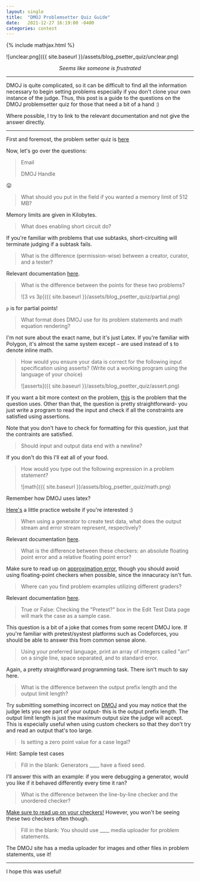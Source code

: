 ```yaml
---
layout: single
title:  "DMOJ Problemsetter Quiz Guide"
date:   2021-12-27 16:19:00 -0400
categories: contest
---
```


{% include mathjax.html %}

![unclear.png]({{ site.baseurl }}/assets/blog_psetter_quiz/unclear.png)

<p style="text-align: center; font-style: italic;">Seems like someone is frustrated</p>

---

DMOJ is quite complicated, so it can be difficult to find all the information necessary to begin setting problems
especially if you don't clone your own instance of the judge. Thus, this post is a guide to the questions on the
DMOJ problemsetter quiz for those that need a bit of a hand :)

Where possible, I try to link to the relevant documentation and not give the answer directly.

---

First and foremost, the problem setter quiz is
[here](https://docs.google.com/forms/d/e/1FAIpQLSeU59cCdTbbGAwuGnLzcps6xbp1c-GF9pbwtsJg9z5xtZ8Eiw/viewform)

Now, let's go over the questions:

> Email
>
> DMOJ Handle

😛

> What should you put in the field if you wanted a memory limit of 512 MB?

Memory limits are given in Kilobytes.

> What does enabling short circuit do?

If you're familiar with problems that use subtasks, short-circuiting will terminate judging if a subtask fails.

> What is the difference (permission-wise) between a creator, curator, and a tester?

Relevant documentation [here](https://docs.dmoj.ca/#/site/managing_problems).

> What is the difference between the points for these two problems?
> 
> ![3 vs 3p]({{ site.baseurl }}/assets/blog_psetter_quiz/partial.png)

`p` is for partial points!

> What format does DMOJ use for its problem statements and math equation rendering?

I'm not sure about the exact name, but it's just Latex.  If you're familiar with Polygon, it's almost the same system 
except `~` are used instead of `$` to denote inline math.

> How would you ensure your data is correct for the following input specification using asserts? (Write out a working program using the language of your choice)
> 
> ![asserts]({{ site.baseurl }}/assets/blog_psetter_quiz/assert.png)

If you want a bit more context on the problem, [this](https://dmoj.ca/problem/wac3p7) is the problem that the question 
uses.  Other than that, the question is pretty straightforward- you just write a program to read the input and check if all the 
constraints are satisfied using assertions.

Note that you don't have to check for formatting for this question, just that the contraints are satisfied.

> Should input and output data end with a newline?

If you don't do this I'll eat all of your food.

> How would you type out the following expression in a problem statement?
> 
> ![math]({{ site.baseurl }}/assets/blog_psetter_quiz/math.png)

Remember how DMOJ uses latex?

[Here's](https://texnique.xyz/) a little practice website if you're interested :)

> When using a generator to create test data, what does the output stream and error stream represent, respectively?

Relevant documentation [here](https://docs.dmoj.ca/#/problem_format/generator).

> What is the difference between these checkers: an absolute floating point error and a relative floating point error?

Make sure to read up on [approximation error](https://en.wikipedia.org/wiki/Approximation_error), though you should 
avoid using floating-point checkers when possible, since the innacuracy isn't fun.

> Where can you find problem examples utilizing different graders?

Relevant documentation [here](https://docs.dmoj.ca/#/problem_format/problem_examples).

> True or False: Checking the "Pretest?" box in the Edit Test Data page will mark the case as a sample case.

This question is a bit of a joke that comes from some recent DMOJ lore.
If you're familiar with pretest/systest platforms such as Codeforces, you should be able to answer this from common
sense alone.

> Using your preferred language, print an array of integers called "arr" on a single line, space separated, and to standard error.

Again, a pretty straightforward programming task.  There isn't much to say here.

> What is the difference between the output prefix length and the output limit length?

Try submitting something incorrect on [DMOJ](https://dmoj.ca) and you may notice that the judge lets you see part of 
your output- this is the output prefix length.  The output limit length is just the maximum output size the judge will
accept.  This is especially useful when using custom checkers so that they don't try and read an output that's too large.

> Is setting a zero point value for a case legal?

Hint: Sample test cases

> Fill in the blank: Generators ____ have a fixed seed.

I'll answer this with an example: if you were debugging a generator, would you like if it behaved differently every 
time it ran?

> What is the difference between the line-by-line checker and the unordered checker?

[Make sure to read up on your checkers!](https://docs.dmoj.ca/#/problem_format/custom_checkers) However, you won't be 
seeing these two checkers often though.

> Fill in the blank: You should use ____ media uploader for problem statements.

The DMOJ site has a media uploader for images and other files in problem statements, use it!

---

I hope this was useful!